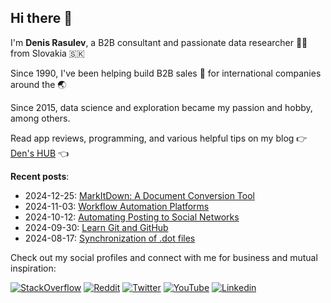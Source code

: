 ## Hi there 👋
I'm **Denis Rasulev**, a B2B consultant and passionate data researcher 👨‍💻 from Slovakia 🇸🇰  

Since 1990, I've been helping build B2B sales 🤝 for international companies around the 🌏  

Since 2015, data science and exploration became my passion and hobby, among others.  

Read app reviews, programming, and various helpful tips on my blog 👉 [Den's HUB](https://denshub.com/) 👈

**Recent posts**:

- 2024-12-25: [MarkItDown: A Document Conversion Tool](https://denshub.com/en/markitdown-doc-conversion-tool/?utm_source=github&utm_medium=link)
- 2024-11-03: [Workflow Automation Platforms](https://denshub.com/en/workflow-automation-platforms/?utm_source=github&utm_medium=link)
- 2024-10-12: [Automating Posting to Social Networks](https://denshub.com/en/automating-posting-social-nets/?utm_source=github&utm_medium=link)
- 2024-09-30: [Learn Git and GitHub](https://denshub.com/en/learn-git-and-github/?utm_source=github&utm_medium=link)
- 2024-08-17: [Synchronization of .dot files](https://denshub.com/en/how-to-sync-dot-files/?utm_source=github&utm_medium=link)

Сheck out my social profiles and connect with me for business and mutual inspiration:

<!-- Use https://shields.io/ to generate badges -->

[![StackOverflow](https://img.shields.io/stackexchange/stackoverflow/r/4440387?label=StackOverflow)](https://stackoverflow.com/users/4440387/denis-rasulev)
[![Reddit](https://img.shields.io/reddit/user-karma/combined/ranklord?label=Reddit&style=social)](https://www.reddit.com/user/RankLord/)
[![Twitter](https://img.shields.io/twitter/follow/denisrasulev?label=Twitter&style=social)](https://twitter.com/denisrasulev)
[![YouTube](https://img.shields.io/youtube/channel/subscribers/UCwbYMwZ3HcRVgymkjSsbqpw?label=YouTube&style=social)](https://www.youtube.com/c/denisrasulev/)
[![Linkedin](https://img.shields.io/badge/-LinkedIn-blue?style=flat&logo=Linkedin&logoColor=white)](https://www.linkedin.com/in/denisrasulev/)
